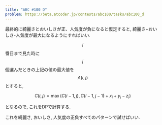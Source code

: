 ```yaml
---
title: "ABC #100 D"
problem: https://beta.atcoder.jp/contests/abc100/tasks/abc100_d
---
```

最終的に綺麗さとおいしさが正、人気度が負になると仮定すると, 綺麗さ+おいしさ-人気度が最大になるようにすればいい.

$$ i $$ 番目まで見た時に $$ j $$ 個選んだときの上記の値の最大値を $$ A(i, j) $$ とすると,

$$
C(i, j) = \max(C(i-1, j), C(i-1, j-1)+x_i+y_i-z_i)
$$

となるので, これをDPで計算する.

これを綺麗さ, おいしさ, 人気度の正負すべてのパターンで試せばいい.
